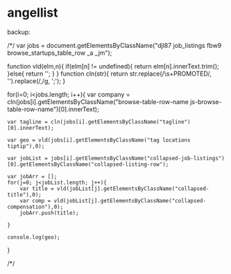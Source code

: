 # angellist
backup:

/*/
var jobs = document.getElementsByClassName("djl87 job_listings fbw9 browse_startups_table_row _a _jm");

function vld(elm,n){
	if(elm[n] != undefined){
		return elm[n].innerText.trim();	
	}else{
		return '';
	}
}
function cln(str){
	return str.replace(/\s+PROMOTED/, '').replace(/,/g, ';');
}

for(i=0; i<jobs.length; i++){
	var company = cln(jobs[i].getElementsByClassName("browse-table-row-name js-browse-table-row-name")[0].innerText);
	
	var tagline = cln(jobs[i].getElementsByClassName("tagline")[0].innerText);

	var geo = vld(jobs[i].getElementsByClassName("tag locations tiptip"),0);

	var jobList = jobs[i].getElementsByClassName("collapsed-job-listings")[0].getElementsByClassName("collapsed-listing-row");

	var jobArr = [];
	for(j=0; j<jobList.length; j++){
		var title = vld(jobList[j].getElementsByClassName("collapsed-title"),0);
		var comp = vld(jobList[j].getElementsByClassName("collapsed-compensation"),0);
		jobArr.push(title);
		
	}
	
	console.log(geo);
}

/*/

